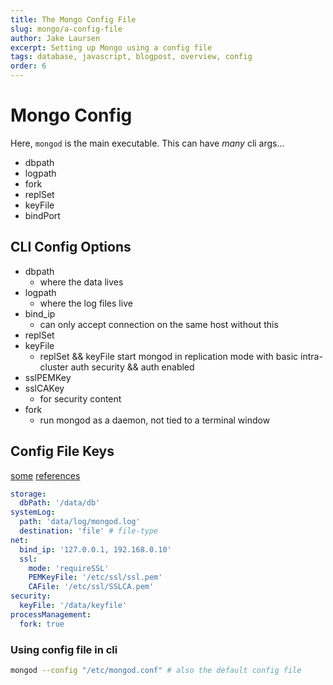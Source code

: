 ```yaml
---
title: The Mongo Config File
slug: mongo/a-config-file
author: Jake Laursen
excerpt: Setting up Mongo using a config file
tags: database, javascript, blogpost, overview, config
order: 6
---
```


# Mongo Config

Here, `mongod` is the main executable. This can have _many_ cli args...

- dbpath
- logpath
- fork
- replSet
- keyFile
- bindPort

## CLI Config Options

- dbpath
  - where the data lives
- logpath
  - where the log files live
- bind_ip
  - can only accept connection on the same host without this
- replSet
- keyFile
  - replSet && keyFile start mongod in replication mode with basic intra-cluster auth security && auth enabled
- sslPEMKey
- sslCAKey
  - for security content
- fork
  - run mongod as a daemon, not tied to a terminal window

## Config File Keys

[some](https://docs.mongodb.com/manual/reference/program/mongod/#bin.mongod) [references](https://docs.mongodb.com/manual/reference/configuration-options/)

```yaml
storage:
  dbPath: '/data/db'
systemLog:
  path: 'data/log/mongod.log'
  destination: 'file' # file-type
net:
  bind_ip: '127.0.0.1, 192.168.0.10'
  ssl:
    mode: 'requireSSL'
    PEMKeyFile: '/etc/ssl/ssl.pem'
    CAFile: '/etc/ssl/SSLCA.pem'
security:
  keyFile: '/data/keyfile'
processManagement:
  fork: true
```

### Using config file in cli

```bash
mongod --config "/etc/mongod.conf" # also the default config file
```
